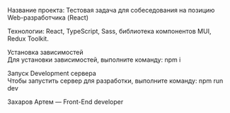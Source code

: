 Название проекта:
Тестовая задача для собеседования на
позицию Web-разработчика (React)
  
  
Технологии: React, TypeScript, Sass, библиотека компонентов MUI, Redux Toolkit.
  
  
Установка зависимостей  
Для установки зависимостей, выполните команду: npm i
  
Запуск Development сервера  
Чтобы запустить сервер для разработки, выполните команду: npm run dev
  
  
Захаров Артем — Front-End developer
